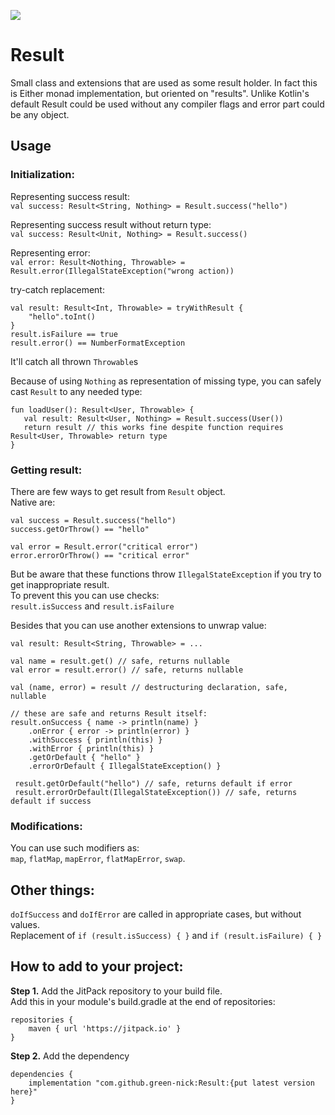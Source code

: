 [![](https://jitpack.io/v/green-nick/Result.svg)](https://jitpack.io/#green-nick/Result)
# Result
Small class and extensions that are used as some result holder.
In fact this is Either monad implementation, but oriented on "results".
Unlike Kotlin's default Result could be used without any compiler flags and error part could be any object.

## Usage
### Initialization:
Representing success result:  
`val success: Result<String, Nothing> = Result.success("hello")`

Representing success result without return type:  
`val success: Result<Unit, Nothing> = Result.success()`

Representing error:  
`val error: Result<Nothing, Throwable> = Result.error(IllegalStateException("wrong action))`

try-catch replacement:  
```
val result: Result<Int, Throwable> = tryWithResult {
    "hello".toInt()
}
result.isFailure == true
result.error() == NumberFormatException
```
It'll catch all thrown `Throwable`s

Because of using `Nothing` as representation of missing type, you can safely cast `Result` to any needed type:
```
fun loadUser(): Result<User, Throwable> {
   val result: Result<User, Nothing> = Result.success(User())
   return result // this works fine despite function requires Result<User, Throwable> return type
}
```

### Getting result:
There are few ways to get result from `Result` object.  
Native are:
```
val success = Result.success("hello")
success.getOrThrow() == "hello"

val error = Result.error("critical error")
error.errorOrThrow() == "critical error"
```
But be aware that these functions throw `IllegalStateException` if you try to get inappropriate result.  
To prevent this you can use checks:  
`result.isSuccess` and `result.isFailure`

Besides that you can use another extensions to unwrap value:
```
val result: Result<String, Throwable> = ...

val name = result.get() // safe, returns nullable
val error = result.error() // safe, returns nullable

val (name, error) = result // destructuring declaration, safe, nullable

// these are safe and returns Result itself:
result.onSuccess { name -> println(name) }
    .onError { error -> println(error) }
    .withSuccess { println(this) }
    .withError { println(this) }
    .getOrDefault { "hello" }
    .errorOrDefault { IllegalStateException() }
 
 result.getOrDefault("hello") // safe, returns default if error
 result.errorOrDefault(IllegalStateException()) // safe, returns default if success

```
### Modifications:
You can use such modifiers as:  
`map`, `flatMap`, `mapError`, `flatMapError`, `swap`.

## Other things:
`doIfSuccess` and `doIfError` are called in appropriate cases, but without values.  
Replacement of `if (result.isSuccess) { }` and `if (result.isFailure) { }`

## How to add to your project:
**Step 1.** Add the JitPack repository to your build file.  
Add this in your module's build.gradle at the end of repositories:  
```
repositories {
    maven { url 'https://jitpack.io' }
}
```
**Step 2.** Add the dependency
```
dependencies {
    implementation "com.github.green-nick:Result:{put latest version here}"
}
```